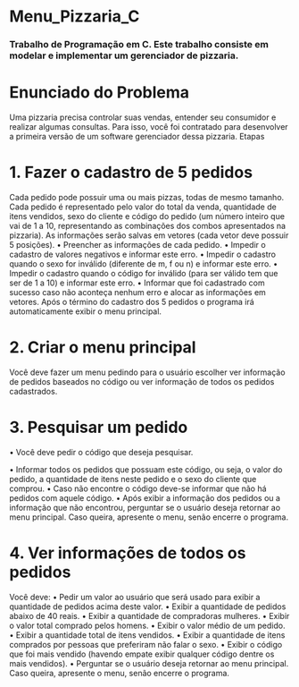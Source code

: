 # Menu_Pizzaria_C
<h3>Trabalho de Programação em C. Este trabalho consiste em modelar e implementar um gerenciador de pizzaria.<h3>

# Enunciado do Problema
Uma pizzaria precisa controlar suas vendas, entender seu consumidor e realizar
algumas consultas. Para isso, você foi contratado para desenvolver a primeira
versão de um software gerenciador dessa pizzaria.
Etapas

# 1. Fazer o cadastro de 5 pedidos
Cada pedido pode possuir uma ou mais pizzas, todas de mesmo tamanho.
Cada pedido é representado pelo valor do total da venda, quantidade de itens
vendidos, sexo do cliente e código do pedido (um número inteiro que vai de 1 a
10, representando as combinações dos combos apresentados na pizzaria). As
informações serão salvas em vetores (cada vetor deve possuir 5 posições).
• Preencher as informações de cada pedido.
• Impedir o cadastro de valores negativos e informar este erro.
• Impedir o cadastro quando o sexo for inválido (diferente de m, f ou n) e
informar este erro.
• Impedir o cadastro quando o código for inválido (para ser válido tem que
ser de 1 a 10) e informar este erro.
• Informar que foi cadastrado com sucesso caso não aconteça nenhum erro
e alocar as informações em vetores.
Após o término do cadastro dos 5 pedidos o programa irá automaticamente
exibir o menu principal.

# 2. Criar o menu principal
Você deve fazer um menu pedindo para o usuário escolher ver informação de
pedidos baseados no código ou ver informação de todos os pedidos
cadastrados.

# 3. Pesquisar um pedido
• Você deve pedir o código que deseja pesquisar.

• Informar todos os pedidos que possuam este código, ou seja, o valor do
pedido, a quantidade de itens neste pedido e o sexo do cliente que
comprou.
• Caso não encontre o código deve-se informar que não há pedidos com
aquele código.
• Após exibir a informação dos pedidos ou a informação que não encontrou,
perguntar se o usuário deseja retornar ao menu principal. Caso queira,
apresente o menu, senão encerre o programa.

# 4. Ver informações de todos os pedidos
Você deve:
• Pedir um valor ao usuário que será usado para exibir a quantidade de
pedidos acima deste valor.
• Exibir a quantidade de pedidos abaixo de 40 reais.
• Exibir a quantidade de compradoras mulheres.
• Exibir o valor total comprado pelos homens.
• Exibir o valor médio de um pedido.
• Exibir a quantidade total de itens vendidos.
• Exibir a quantidade de itens comprados por pessoas que preferiram não
falar o sexo.
• Exibir o código que foi mais vendido (havendo empate exibir qualquer
código dentre os mais vendidos).
• Perguntar se o usuário deseja retornar ao menu principal. Caso queira,
apresente o menu, senão encerre o programa.
